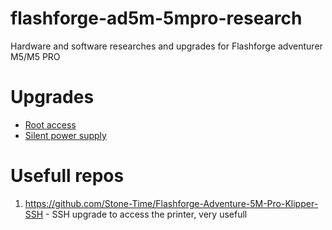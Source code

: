 # flashforge-ad5m-5mpro-research
Hardware and software researches and upgrades for Flashforge adventurer M5/M5 PRO

# Upgrades
- [Root access](./upgrades/getting_root.md)
- [Silent power supply](./upgrades/silent_psu.md)

# Usefull repos
1. https://github.com/Stone-Time/Flashforge-Adventure-5M-Pro-Klipper-SSH - SSH upgrade to access the printer, very usefull
